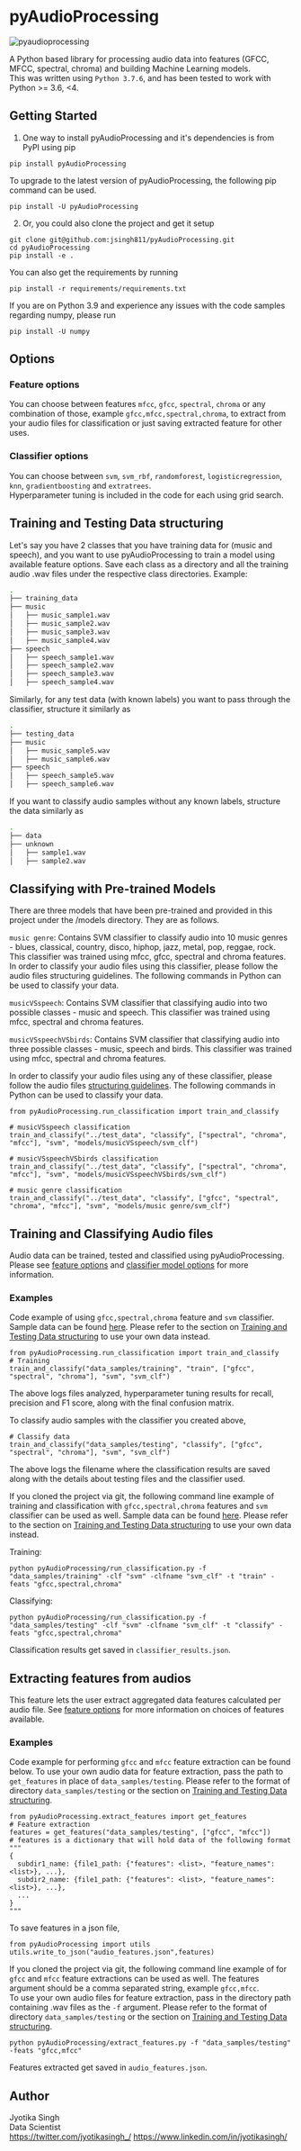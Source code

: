 # pyAudioProcessing

![pyaudioprocessing](https://user-images.githubusercontent.com/16875926/63388515-8e66fe00-c35d-11e9-98f5-a7ad0478a353.png)

A Python based library for processing audio data into features (GFCC, MFCC, spectral, chroma) and building Machine Learning models.  
This was written using `Python 3.7.6`, and has been tested to work with Python >= 3.6, <4.  


## Getting Started  

1. One way to install pyAudioProcessing and it's dependencies is from PyPI using pip
```
pip install pyAudioProcessing
```  
To upgrade to the latest version of pyAudioProcessing, the following pip command can be used.  
```
pip install -U pyAudioProcessing
```  

2. Or, you could also clone the project and get it setup  

```
git clone git@github.com:jsingh811/pyAudioProcessing.git
cd pyAudioProcessing
pip install -e .
```
You can also get the requirements by running

```
pip install -r requirements/requirements.txt
```  

If you are on Python 3.9 and experience any issues with the code samples regarding numpy, please run  
```
pip install -U numpy
```

## Options 

### Feature options  

You can choose between features `mfcc`, `gfcc`, `spectral`, `chroma` or any combination of those, example `gfcc,mfcc,spectral,chroma`, to extract from your audio files for classification or just saving extracted feature for other uses.  

### Classifier options   

You can choose between `svm`, `svm_rbf`, `randomforest`, `logisticregression`, `knn`, `gradientboosting` and `extratrees`.  
Hyperparameter tuning is included in the code for each using grid search.  


## Training and Testing Data structuring  

Let's say you have 2 classes that you have training data for (music and speech), and you want to use pyAudioProcessing to train a model using available feature options. Save each class as a directory and all the training audio .wav files under the respective class directories. Example:  

```bash
.
├── training_data
├── music
│   ├── music_sample1.wav
│   ├── music_sample2.wav
│   ├── music_sample3.wav
│   ├── music_sample4.wav
├── speech
│   ├── speech_sample1.wav
│   ├── speech_sample2.wav
│   ├── speech_sample3.wav
│   ├── speech_sample4.wav
```  

Similarly, for any test data (with known labels) you want to pass through the classifier, structure it similarly as  

```bash
.
├── testing_data
├── music
│   ├── music_sample5.wav
│   ├── music_sample6.wav
├── speech
│   ├── speech_sample5.wav
│   ├── speech_sample6.wav
```  
If you want to classify audio samples without any known labels, structure the data similarly as  

```bash
.
├── data
├── unknown
│   ├── sample1.wav
│   ├── sample2.wav
```  

## Classifying with Pre-trained Models

There are three models that have been pre-trained and provided in this project under the /models directory. They are as follows.

`music genre`: Contains SVM classifier to classify audio into 10 music genres - blues, classical, country, disco, hiphop, jazz, metal, pop, reggae, rock. This classifier was trained using mfcc, gfcc, spectral and chroma features. In order to classify your audio files using this classifier, please follow the audio files structuring guidelines. The following commands in Python can be used to classify your data.

`musicVSspeech`: Contains SVM classifier that classifying audio into two possible classes - music and speech. This classifier was trained using mfcc, spectral and chroma features.

`musicVSspeechVSbirds`: Contains SVM classifier that classifying audio into three possible classes - music, speech and birds. This classifier was trained using mfcc, spectral and chroma features.

In order to classify your audio files using any of these classifier, please follow the audio files [structuring guidelines](https://github.com/jsingh811/pyAudioProcessing#training-and-testing-data-structuring). The following commands in Python can be used to classify your data.

```
from pyAudioProcessing.run_classification import train_and_classify

# musicVSspeech classification
train_and_classify("../test_data", "classify", ["spectral", "chroma", "mfcc"], "svm", "models/musicVSspeech/svm_clf")

# musicVSspeechVSbirds classification
train_and_classify("../test_data", "classify", ["spectral", "chroma", "mfcc"], "svm", "models/musicVSspeechVSbirds/svm_clf")

# music genre classification
train_and_classify("../test_data", "classify", ["gfcc", "spectral", "chroma", "mfcc"], "svm", "models/music genre/svm_clf")
```


## Training and Classifying Audio files  

Audio data can be trained, tested and classified using pyAudioProcessing. Please see [feature options](https://github.com/jsingh811/pyAudioProcessing#feature-options) and [classifier model options](https://github.com/jsingh811/pyAudioProcessing#classifier-options) for more information.   

### Examples  

Code example of using `gfcc,spectral,chroma` feature and `svm` classifier. Sample data can be found [here](https://github.com/jsingh811/pyAudioProcessing/tree/master/data_samples). Please refer to the section on [Training and Testing Data structuring](https://github.com/jsingh811/pyAudioProcessing#training-and-testing-data-structuring) to use your own data instead.   
```
from pyAudioProcessing.run_classification import train_and_classify
# Training
train_and_classify("data_samples/training", "train", ["gfcc", "spectral", "chroma"], "svm", "svm_clf")
```
The above logs files analyzed, hyperparameter tuning results for recall, precision and F1 score, along with the final confusion matrix.

To classify audio samples with the classifier you created above,
```
# Classify data
train_and_classify("data_samples/testing", "classify", ["gfcc", "spectral", "chroma"], "svm", "svm_clf")
```  
The above logs the filename where the classification results are saved along with the details about testing files and the classifier used.


If you cloned the project via git, the following command line example of training and classification with `gfcc,spectral,chroma` features and `svm` classifier can be used as well. Sample data can be found [here](https://github.com/jsingh811/pyAudioProcessing/tree/master/data_samples). Please refer to the section on [Training and Testing Data structuring](https://github.com/jsingh811/pyAudioProcessing#training-and-testing-data-structuring) to use your own data instead.   

Training:  
```
python pyAudioProcessing/run_classification.py -f "data_samples/training" -clf "svm" -clfname "svm_clf" -t "train" -feats "gfcc,spectral,chroma"
```  
Classifying:   

```
python pyAudioProcessing/run_classification.py -f "data_samples/testing" -clf "svm" -clfname "svm_clf" -t "classify" -feats "gfcc,spectral,chroma"
```  
Classification results get saved in `classifier_results.json`.  


## Extracting features from audios  

This feature lets the user extract aggregated data features calculated per audio file. See [feature options](https://github.com/jsingh811/pyAudioProcessing#feature-options) for more information on choices of features available.  

### Examples  

Code example for performing `gfcc` and `mfcc` feature extraction can be found below. To use your own audio data for feature extraction, pass the path to `get_features` in place of `data_samples/testing`. Please refer to the format of directory `data_samples/testing` or the section on [Training and Testing Data structuring](https://github.com/jsingh811/pyAudioProcessing#training-and-testing-data-structuring).  

```
from pyAudioProcessing.extract_features import get_features
# Feature extraction
features = get_features("data_samples/testing", ["gfcc", "mfcc"])
# features is a dictionary that will hold data of the following format
"""
{
  subdir1_name: {file1_path: {"features": <list>, "feature_names": <list>}, ...},
  subdir2_name: {file1_path: {"features": <list>, "feature_names": <list>}, ...},
  ...
}
"""
```  
To save features in a json file,
```
from pyAudioProcessing import utils
utils.write_to_json("audio_features.json",features)
```  

If you cloned the project via git, the following command line example of for `gfcc` and `mfcc` feature extractions can be used as well. The features argument should be a comma separated string, example `gfcc,mfcc`.  
To use your own audio files for feature extraction, pass in the directory path containing .wav files as the `-f` argument. Please refer to the format of directory `data_samples/testing` or the section on [Training and Testing Data structuring](https://github.com/jsingh811/pyAudioProcessing#training-and-testing-data-structuring).  

```
python pyAudioProcessing/extract_features.py -f "data_samples/testing"  -feats "gfcc,mfcc"
```  
Features extracted get saved in `audio_features.json`.  


## Author  

Jyotika Singh  
Data Scientist  
https://twitter.com/jyotikasingh_/
https://www.linkedin.com/in/jyotikasingh/  
